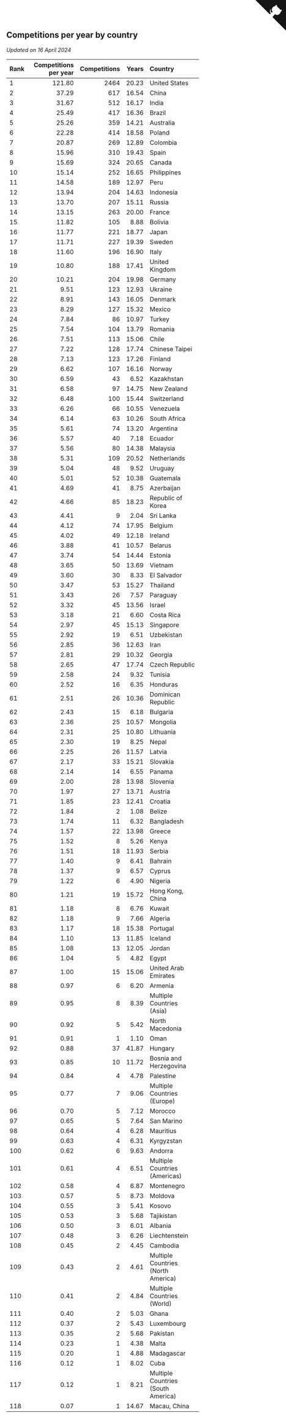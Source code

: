 ## Competitions per year by country

*Updated on 16 April 2024*

| Rank | Competitions per year | Competitions | Years | Country |
| :--- | ---: | ---: | ---: | :--- |
| 1 | 121.80 | 2464 | 20.23 | United States |
| 2 | 37.29 | 617 | 16.54 | China |
| 3 | 31.67 | 512 | 16.17 | India |
| 4 | 25.49 | 417 | 16.36 | Brazil |
| 5 | 25.26 | 359 | 14.21 | Australia |
| 6 | 22.28 | 414 | 18.58 | Poland |
| 7 | 20.87 | 269 | 12.89 | Colombia |
| 8 | 15.96 | 310 | 19.43 | Spain |
| 9 | 15.69 | 324 | 20.65 | Canada |
| 10 | 15.14 | 252 | 16.65 | Philippines |
| 11 | 14.58 | 189 | 12.97 | Peru |
| 12 | 13.94 | 204 | 14.63 | Indonesia |
| 13 | 13.70 | 207 | 15.11 | Russia |
| 14 | 13.15 | 263 | 20.00 | France |
| 15 | 11.82 | 105 | 8.88 | Bolivia |
| 16 | 11.77 | 221 | 18.77 | Japan |
| 17 | 11.71 | 227 | 19.39 | Sweden |
| 18 | 11.60 | 196 | 16.90 | Italy |
| 19 | 10.80 | 188 | 17.41 | United Kingdom |
| 20 | 10.21 | 204 | 19.98 | Germany |
| 21 | 9.51 | 123 | 12.93 | Ukraine |
| 22 | 8.91 | 143 | 16.05 | Denmark |
| 23 | 8.29 | 127 | 15.32 | Mexico |
| 24 | 7.84 | 86 | 10.97 | Turkey |
| 25 | 7.54 | 104 | 13.79 | Romania |
| 26 | 7.51 | 113 | 15.06 | Chile |
| 27 | 7.22 | 128 | 17.74 | Chinese Taipei |
| 28 | 7.13 | 123 | 17.26 | Finland |
| 29 | 6.62 | 107 | 16.16 | Norway |
| 30 | 6.59 | 43 | 6.52 | Kazakhstan |
| 31 | 6.58 | 97 | 14.75 | New Zealand |
| 32 | 6.48 | 100 | 15.44 | Switzerland |
| 33 | 6.26 | 66 | 10.55 | Venezuela |
| 34 | 6.14 | 63 | 10.26 | South Africa |
| 35 | 5.61 | 74 | 13.20 | Argentina |
| 36 | 5.57 | 40 | 7.18 | Ecuador |
| 37 | 5.56 | 80 | 14.38 | Malaysia |
| 38 | 5.31 | 109 | 20.52 | Netherlands |
| 39 | 5.04 | 48 | 9.52 | Uruguay |
| 40 | 5.01 | 52 | 10.38 | Guatemala |
| 41 | 4.69 | 41 | 8.75 | Azerbaijan |
| 42 | 4.66 | 85 | 18.23 | Republic of Korea |
| 43 | 4.41 | 9 | 2.04 | Sri Lanka |
| 44 | 4.12 | 74 | 17.95 | Belgium |
| 45 | 4.02 | 49 | 12.18 | Ireland |
| 46 | 3.88 | 41 | 10.57 | Belarus |
| 47 | 3.74 | 54 | 14.44 | Estonia |
| 48 | 3.65 | 50 | 13.69 | Vietnam |
| 49 | 3.60 | 30 | 8.33 | El Salvador |
| 50 | 3.47 | 53 | 15.27 | Thailand |
| 51 | 3.43 | 26 | 7.57 | Paraguay |
| 52 | 3.32 | 45 | 13.56 | Israel |
| 53 | 3.18 | 21 | 6.60 | Costa Rica |
| 54 | 2.97 | 45 | 15.13 | Singapore |
| 55 | 2.92 | 19 | 6.51 | Uzbekistan |
| 56 | 2.85 | 36 | 12.63 | Iran |
| 57 | 2.81 | 29 | 10.32 | Georgia |
| 58 | 2.65 | 47 | 17.74 | Czech Republic |
| 59 | 2.58 | 24 | 9.32 | Tunisia |
| 60 | 2.52 | 16 | 6.35 | Honduras |
| 61 | 2.51 | 26 | 10.36 | Dominican Republic |
| 62 | 2.43 | 15 | 6.18 | Bulgaria |
| 63 | 2.36 | 25 | 10.57 | Mongolia |
| 64 | 2.31 | 25 | 10.80 | Lithuania |
| 65 | 2.30 | 19 | 8.25 | Nepal |
| 66 | 2.25 | 26 | 11.57 | Latvia |
| 67 | 2.17 | 33 | 15.21 | Slovakia |
| 68 | 2.14 | 14 | 6.55 | Panama |
| 69 | 2.00 | 28 | 13.98 | Slovenia |
| 70 | 1.97 | 27 | 13.71 | Austria |
| 71 | 1.85 | 23 | 12.41 | Croatia |
| 72 | 1.84 | 2 | 1.08 | Belize |
| 73 | 1.74 | 11 | 6.32 | Bangladesh |
| 74 | 1.57 | 22 | 13.98 | Greece |
| 75 | 1.52 | 8 | 5.26 | Kenya |
| 76 | 1.51 | 18 | 11.93 | Serbia |
| 77 | 1.40 | 9 | 6.41 | Bahrain |
| 78 | 1.37 | 9 | 6.57 | Cyprus |
| 79 | 1.22 | 6 | 4.90 | Nigeria |
| 80 | 1.21 | 19 | 15.72 | Hong Kong, China |
| 81 | 1.18 | 8 | 6.76 | Kuwait |
| 82 | 1.18 | 9 | 7.66 | Algeria |
| 83 | 1.17 | 18 | 15.38 | Portugal |
| 84 | 1.10 | 13 | 11.85 | Iceland |
| 85 | 1.08 | 13 | 12.05 | Jordan |
| 86 | 1.04 | 5 | 4.82 | Egypt |
| 87 | 1.00 | 15 | 15.06 | United Arab Emirates |
| 88 | 0.97 | 6 | 6.20 | Armenia |
| 89 | 0.95 | 8 | 8.39 | Multiple Countries (Asia) |
| 90 | 0.92 | 5 | 5.42 | North Macedonia |
| 91 | 0.91 | 1 | 1.10 | Oman |
| 92 | 0.88 | 37 | 41.87 | Hungary |
| 93 | 0.85 | 10 | 11.72 | Bosnia and Herzegovina |
| 94 | 0.84 | 4 | 4.78 | Palestine |
| 95 | 0.77 | 7 | 9.06 | Multiple Countries (Europe) |
| 96 | 0.70 | 5 | 7.12 | Morocco |
| 97 | 0.65 | 5 | 7.64 | San Marino |
| 98 | 0.64 | 4 | 6.28 | Mauritius |
| 99 | 0.63 | 4 | 6.31 | Kyrgyzstan |
| 100 | 0.62 | 6 | 9.63 | Andorra |
| 101 | 0.61 | 4 | 6.51 | Multiple Countries (Americas) |
| 102 | 0.58 | 4 | 6.87 | Montenegro |
| 103 | 0.57 | 5 | 8.73 | Moldova |
| 104 | 0.55 | 3 | 5.41 | Kosovo |
| 105 | 0.53 | 3 | 5.68 | Tajikistan |
| 106 | 0.50 | 3 | 6.01 | Albania |
| 107 | 0.48 | 3 | 6.26 | Liechtenstein |
| 108 | 0.45 | 2 | 4.45 | Cambodia |
| 109 | 0.43 | 2 | 4.61 | Multiple Countries (North America) |
| 110 | 0.41 | 2 | 4.84 | Multiple Countries (World) |
| 111 | 0.40 | 2 | 5.03 | Ghana |
| 112 | 0.37 | 2 | 5.43 | Luxembourg |
| 113 | 0.35 | 2 | 5.68 | Pakistan |
| 114 | 0.23 | 1 | 4.38 | Malta |
| 115 | 0.20 | 1 | 4.88 | Madagascar |
| 116 | 0.12 | 1 | 8.02 | Cuba |
| 117 | 0.12 | 1 | 8.21 | Multiple Countries (South America) |
| 118 | 0.07 | 1 | 14.67 | Macau, China |


<a href="https://github.com/JustinTimeCuber/wca_statistics" class="github-corner" aria-label="View source on Github"><svg width="80" height="80" viewBox="0 0 250 250" style="fill:#151513; color:#fff; position: absolute; top: 0; border: 0; right: 0;" aria-hidden="true"><path d="M0,0 L115,115 L130,115 L142,142 L250,250 L250,0 Z"></path><path d="M128.3,109.0 C113.8,99.7 119.0,89.6 119.0,89.6 C122.0,82.7 120.5,78.6 120.5,78.6 C119.2,72.0 123.4,76.3 123.4,76.3 C127.3,80.9 125.5,87.3 125.5,87.3 C122.9,97.6 130.6,101.9 134.4,103.2" fill="currentColor" style="transform-origin: 130px 106px;" class="octo-arm"></path><path d="M115.0,115.0 C114.9,115.1 118.7,116.5 119.8,115.4 L133.7,101.6 C136.9,99.2 139.9,98.4 142.2,98.6 C133.8,88.0 127.5,74.4 143.8,58.0 C148.5,53.4 154.0,51.2 159.7,51.0 C160.3,49.4 163.2,43.6 171.4,40.1 C171.4,40.1 176.1,42.5 178.8,56.2 C183.1,58.6 187.2,61.8 190.9,65.4 C194.5,69.0 197.7,73.2 200.1,77.6 C213.8,80.2 216.3,84.9 216.3,84.9 C212.7,93.1 206.9,96.0 205.4,96.6 C205.1,102.4 203.0,107.8 198.3,112.5 C181.9,128.9 168.3,122.5 157.7,114.1 C157.9,116.9 156.7,120.9 152.7,124.9 L141.0,136.5 C139.8,137.7 141.6,141.9 141.8,141.8 Z" fill="currentColor" class="octo-body"></path></svg></a><style>.github-corner:hover .octo-arm{animation:octocat-wave 560ms ease-in-out}@keyframes octocat-wave{0%,100%{transform:rotate(0)}20%,60%{transform:rotate(-25deg)}40%,80%{transform:rotate(10deg)}}@media (max-width:500px){.github-corner:hover .octo-arm{animation:none}.github-corner .octo-arm{animation:octocat-wave 560ms ease-in-out}}</style>
